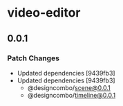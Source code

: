 # video-editor

## 0.0.1

### Patch Changes

- Updated dependencies [9439fb3]
- Updated dependencies [9439fb3]
  - @designcombo/scene@0.0.1
  - @designcombo/timeline@0.0.1
